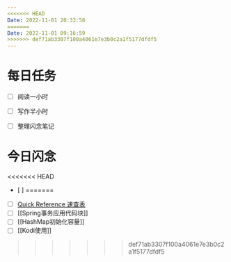 ```yaml
---
<<<<<<< HEAD
Date: 2022-11-01 20:33:58
=======
Date: 2022-11-01 09:16:59
>>>>>>> def71ab3307f100a4061e7e3b0c2a1f5177dfdf5
---
```


# 每日任务
- [ ] 阅读一小时
- [ ] 写作半小时
- [ ] 整理闪念笔记


# 今日闪念
<<<<<<< HEAD
- [ ] 
=======
- [ ] [Quick Reference 速查表](https://wangchujiang.com/reference/)
- [ ] [[Spring事务应用代码块]]
- [ ] [[HashMap初始化容量]]
- [ ] [[Kodi使用]]
>>>>>>> def71ab3307f100a4061e7e3b0c2a1f5177dfdf5



